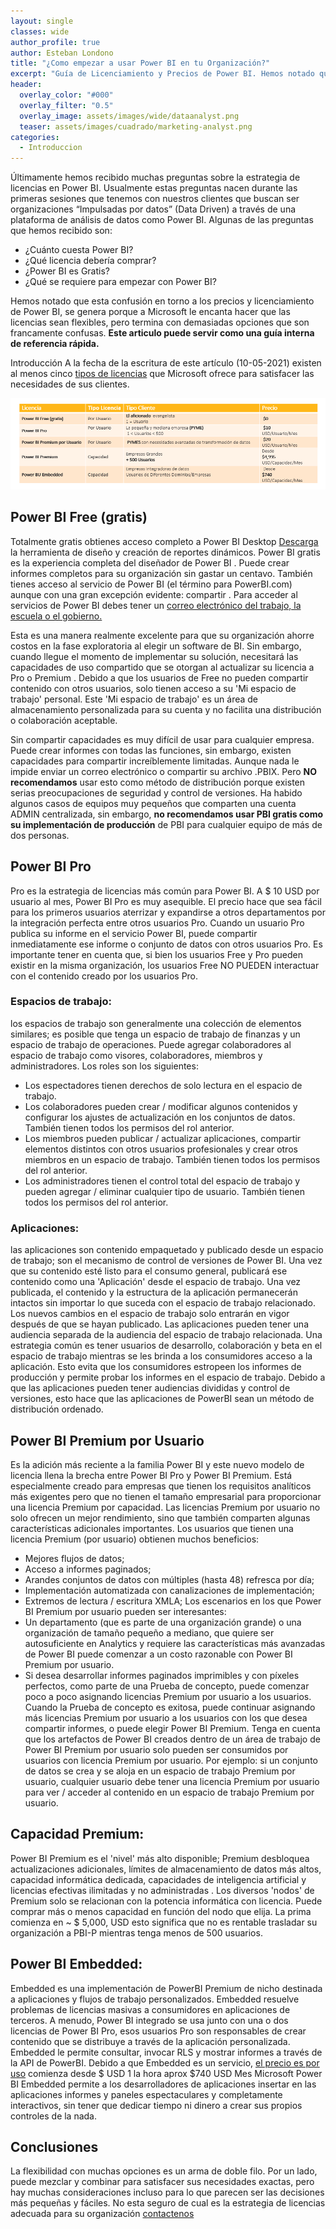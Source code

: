 ```yaml
---
layout: single
classes: wide
author_profile: true
author: Esteban Londono
title: "¿Como empezar a usar Power BI en tu Organización?"
excerpt: "Guía de Licenciamiento y Precios de Power BI. Hemos notado que esta confusión en torno a los precios y licenciamiento de Power BI, se genera porque a Microsoft le encanta hacer que las licencias sean flexibles, pero termina con demasiadas opciones que son francamente confusas.Este articulo puede servir como una guía interna de referencia rápida. "
header:
  overlay_color: "#000"
  overlay_filter: "0.5"
  overlay_image: assets/images/wide/dataanalyst.png
  teaser: assets/images/cuadrado/marketing-analyst.png
categories:
  - Introduccion
---
```

Últimamente hemos recibido muchas preguntas sobre la estrategia de licencias en Power BI. Usualmente estas preguntas nacen durante las primeras sesiones que tenemos con nuestros clientes que buscan ser organizaciones “Impulsadas por datos” (Data Driven) a través de una plataforma de análisis de datos como Power BI.  Algunas de las preguntas que hemos recibido son:
- ¿Cuánto cuesta Power BI?
- ¿Qué licencia debería comprar?
- ¿Power BI es Gratis?
- ¿Qué se requiere para empezar con Power BI?

Hemos notado que esta confusión en torno a los precios y licenciamiento de Power BI, se genera porque a Microsoft le encanta hacer que las licencias sean flexibles, pero termina con demasiadas opciones que son francamente confusas.
**Este articulo puede servir como una guía interna de referencia rápida.** 

Introducción
A la fecha de la escritura de este artículo (10-05-2021) existen al menos cinco [tipos de licencias](https://powerbi.microsoft.com/es-es/pricing/) que Microsoft ofrece para satisfacer las necesidades de sus clientes.

![Comparación Licencias Power BI](/assets/images/post/licenciamiento/ComparacionLicenciasPowerBI.PNG)

## Power BI Free (gratis)
Totalmente gratis obtienes acceso completo a Power BI Desktop [Descarga]( https://powerbi.microsoft.com/es-es/desktop/) la herramienta de diseño y creación de reportes dinámicos. Power BI gratis es la experiencia completa del diseñador de Power BI . Puede crear informes completos para su organización sin gastar un centavo.
También tienes acceso al servicio de Power BI (el término para PowerBI.com) aunque con una gran excepción evidente: compartir .  Para acceder al servicios de Power BI debes tener un [correo electrónico del trabajo, la escuela o el gobierno.](https://docs.microsoft.com/es-es/power-bi/fundamentals/service-self-service-signup-for-power-bi)

Esta es una manera realmente excelente para que su organización ahorre costos en la fase exploratoria al elegir un software de BI. Sin embargo, cuando llegue el momento de implementar su solución, necesitará las capacidades de uso compartido que se otorgan al actualizar su licencia a Pro o Premium .
Debido a que los usuarios de Free no pueden compartir contenido con otros usuarios, solo tienen acceso a su 'Mi espacio de trabajo' personal. Este 'Mi espacio de trabajo' es un área de almacenamiento personalizada para su cuenta y no facilita una distribución o colaboración aceptable. 

Sin compartir capacidades es muy difícil de usar para cualquier empresa. Puede crear informes con todas las funciones, sin embargo, existen capacidades para compartir increíblemente limitadas. Aunque nada le impide enviar un correo electrónico o compartir su archivo .PBIX. Pero **NO recomendamos** usar esto como método de distribución porque existen serias preocupaciones de seguridad y control de versiones. 
Ha habido algunos casos de equipos muy pequeños que comparten una cuenta ADMIN centralizada, sin embargo, **no recomendamos usar PBI gratis como su implementación de producción** de PBI para cualquier equipo de más de dos personas.
 

## Power BI Pro
Pro es la estrategia de licencias más común para Power BI. A $ 10 USD por usuario al mes, Power BI Pro es muy asequible. El precio hace que sea fácil para los primeros usuarios aterrizar y expandirse a otros departamentos por la integración perfecta entre otros usuarios Pro. Cuando un usuario Pro publica su informe en el servicio Power BI, puede compartir inmediatamente ese informe o conjunto de datos con otros usuarios Pro.  Es importante tener en cuenta que, si bien los usuarios Free y Pro pueden existir en la misma organización, los usuarios Free NO PUEDEN interactuar con el contenido creado por los usuarios Pro.

### Espacios de trabajo: 
los espacios de trabajo son generalmente una colección de elementos similares; es posible que tenga un espacio de trabajo de finanzas y un espacio de trabajo de operaciones. Puede agregar colaboradores al espacio de trabajo como visores, colaboradores, miembros y administradores. Los roles son los siguientes:
- Los espectadores tienen derechos de solo lectura en el espacio de trabajo.
- Los colaboradores pueden crear / modificar algunos contenidos y configurar los ajustes de actualización en los conjuntos de datos. También tienen todos los permisos del rol anterior.
- Los miembros pueden publicar / actualizar aplicaciones, compartir elementos distintos con otros usuarios profesionales y crear otros miembros en un espacio de trabajo. También tienen todos los permisos del rol anterior.
- Los administradores tienen el control total del espacio de trabajo y pueden agregar / eliminar cualquier tipo de usuario. También tienen todos los permisos del rol anterior.

### Aplicaciones: 
las aplicaciones son contenido empaquetado y publicado desde un espacio de trabajo; son el mecanismo de control de versiones de Power BI. Una vez que su contenido esté listo para el consumo general, publicará ese contenido como una 'Aplicación' desde el espacio de trabajo. Una vez publicada, el contenido y la estructura de la aplicación permanecerán intactos sin importar lo que suceda con el espacio de trabajo relacionado. Los nuevos cambios en el espacio de trabajo solo entrarán en vigor después de que se hayan publicado. Las aplicaciones pueden tener una audiencia separada de la audiencia del espacio de trabajo relacionada. Una estrategia común es tener usuarios de desarrollo, colaboración y beta en el espacio de trabajo mientras se les brinda a los consumidores acceso a la aplicación. Esto evita que los consumidores estropeen los informes de producción y permite probar los informes en el espacio de trabajo.
Debido a que las aplicaciones pueden tener audiencias divididas y control de versiones, esto hace que las aplicaciones de PowerBI sean un método de distribución ordenado.

## Power BI Premium por Usuario

Es la adición más reciente a la familia Power BI y este nuevo modelo de licencia  llena la brecha entre Power BI Pro y Power BI Premium. Está especialmente creado para empresas que tienen los requisitos analíticos más exigentes pero que no tienen el tamaño empresarial para proporcionar una licencia Premium por capacidad.
Las licencias Premium por usuario no solo ofrecen un mejor rendimiento, sino que también comparten algunas características adicionales importantes. Los usuarios que tienen una licencia Premium (por usuario) obtienen muchos beneficios:
- Mejores flujos de datos;
-	Acceso a informes paginados;
-	Arandes conjuntos de datos con múltiples (hasta 48) refresca por día;
-	Implementación automatizada con canalizaciones de implementación;
-	Extremos de lectura / escritura XMLA;
Los escenarios en los que Power BI Premium por usuario pueden ser interesantes:
-	Un departamento (que es parte de una organización grande) o una organización de tamaño pequeño a mediano, que quiere ser autosuficiente en Analytics y requiere las características más avanzadas de Power BI puede comenzar a un costo razonable con Power BI Premium por usuario.
-	Si desea desarrollar informes paginados imprimibles y con píxeles perfectos, como parte de una Prueba de concepto, puede comenzar poco a poco asignando licencias Premium por usuario a los usuarios. Cuando la Prueba de concepto es exitosa, puede continuar asignando más licencias Premium por usuario a los usuarios con los que desea compartir informes, o puede elegir Power BI Premium.
Tenga en cuenta que los artefactos de Power BI creados dentro de un área de trabajo de Power BI Premium por usuario solo pueden ser consumidos por usuarios con licencia Premium por usuario. Por ejemplo: si un conjunto de datos se crea y se aloja en un espacio de trabajo Premium por usuario, cualquier usuario debe tener una licencia Premium por usuario para ver / acceder al contenido en un espacio de trabajo Premium por usuario.

## Capacidad Premium:
Power BI Premium es el 'nivel' más alto disponible; Premium desbloquea actualizaciones adicionales, límites de almacenamiento de datos más altos, capacidad informática dedicada, capacidades de inteligencia artificial y licencias efectivas ilimitadas y no administradas . Los diversos 'nodos' de Premium solo se relacionan con la potencia informática con licencia. Puede comprar más o menos capacidad en función del nodo que elija. La prima comienza en ~  $ 5,000,  USD esto significa que no es rentable trasladar su organización a PBI-P mientras tenga menos de 500 usuarios.

## Power BI Embedded:

Embedded es una implementación de PowerBI Premium de nicho destinada a aplicaciones y flujos de trabajo personalizados. Embedded resuelve problemas de licencias masivas a consumidores en aplicaciones de terceros. A menudo, Power BI integrado se usa junto con una o dos licencias de Power BI Pro, esos usuarios Pro son responsables de crear contenido que se distribuye a través de la aplicación personalizada. Embedded le permite consultar, invocar RLS y mostrar informes a través de la API de PowerBI. Debido a que Embedded es un servicio, [el precio es por uso](https://azure.microsoft.com/es-es/pricing/details/power-bi-embedded/) comienza desde $ USD 1 la hora aprox $740 USD Mes
Microsoft Power BI Embedded permite a los desarrolladores de aplicaciones insertar en las aplicaciones informes y paneles espectaculares y completamente interactivos, sin tener que dedicar tiempo ni dinero a crear sus propios controles de la nada.

## Conclusiones
La flexibilidad con muchas opciones es un arma de doble filo. Por un lado, puede mezclar y combinar para satisfacer sus necesidades exactas, pero hay muchas consideraciones incluso para lo que parecen ser las decisiones más pequeñas y fáciles.
No esta seguro de cual es la estrategia de licencias adecuada para su organización [contactenos](https://cepobia.com/contacto/)



